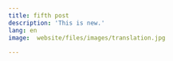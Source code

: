```yaml
---
title: fifth post
description: 'This is new.'
lang: en
image:  website/files/images/translation.jpg
      
---
```


